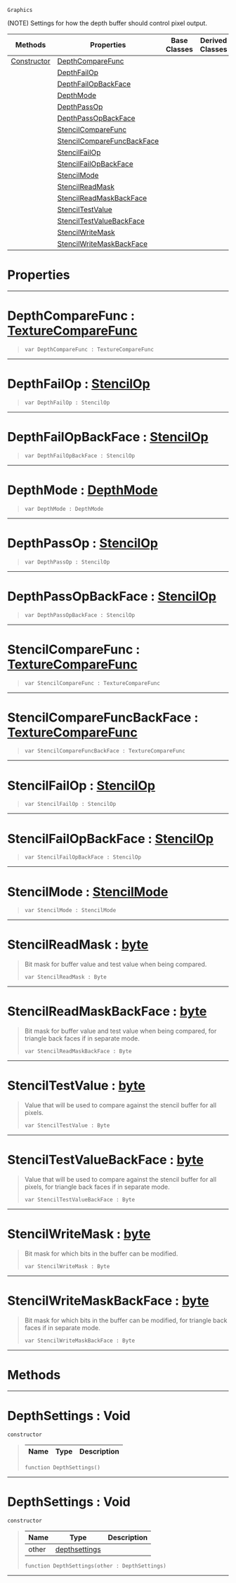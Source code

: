  `Graphics`

(NOTE) Settings for how the depth buffer should control pixel output.

|Methods|Properties|Base Classes|Derived Classes|
|---|---|---|---|
|[ Constructor](https://github.com/zeroengineteam/ZeroDocs/code_reference/class_reference/depthsettings.markdown#depthsettings-void)|[ DepthCompareFunc](https://github.com/zeroengineteam/ZeroDocs/code_reference/class_reference/depthsettings.markdown#depthcomparefunc-zero-en)| | |
| |[ DepthFailOp](https://github.com/zeroengineteam/ZeroDocs/code_reference/class_reference/depthsettings.markdown#depthfailop-zero-engine)| | |
| |[ DepthFailOpBackFace](https://github.com/zeroengineteam/ZeroDocs/code_reference/class_reference/depthsettings.markdown#depthfailopbackface-zero)| | |
| |[ DepthMode](https://github.com/zeroengineteam/ZeroDocs/code_reference/class_reference/depthsettings.markdown#depthmode-zero-engine-do)| | |
| |[ DepthPassOp](https://github.com/zeroengineteam/ZeroDocs/code_reference/class_reference/depthsettings.markdown#depthpassop-zero-engine)| | |
| |[ DepthPassOpBackFace](https://github.com/zeroengineteam/ZeroDocs/code_reference/class_reference/depthsettings.markdown#depthpassopbackface-zero)| | |
| |[ StencilCompareFunc](https://github.com/zeroengineteam/ZeroDocs/code_reference/class_reference/depthsettings.markdown#stencilcomparefunc-zero)| | |
| |[ StencilCompareFuncBackFace](https://github.com/zeroengineteam/ZeroDocs/code_reference/class_reference/depthsettings.markdown#stencilcomparefuncbackfa)| | |
| |[ StencilFailOp](https://github.com/zeroengineteam/ZeroDocs/code_reference/class_reference/depthsettings.markdown#stencilfailop-zero-engin)| | |
| |[ StencilFailOpBackFace](https://github.com/zeroengineteam/ZeroDocs/code_reference/class_reference/depthsettings.markdown#stencilfailopbackface-ze)| | |
| |[ StencilMode](https://github.com/zeroengineteam/ZeroDocs/code_reference/class_reference/depthsettings.markdown#stencilmode-zero-engine)| | |
| |[ StencilReadMask](https://github.com/zeroengineteam/ZeroDocs/code_reference/class_reference/depthsettings.markdown#stencilreadmask-zero-eng)| | |
| |[ StencilReadMaskBackFace](https://github.com/zeroengineteam/ZeroDocs/code_reference/class_reference/depthsettings.markdown#stencilreadmaskbackface)| | |
| |[ StencilTestValue](https://github.com/zeroengineteam/ZeroDocs/code_reference/class_reference/depthsettings.markdown#stenciltestvalue-zero-en)| | |
| |[ StencilTestValueBackFace](https://github.com/zeroengineteam/ZeroDocs/code_reference/class_reference/depthsettings.markdown#stenciltestvaluebackface)| | |
| |[ StencilWriteMask](https://github.com/zeroengineteam/ZeroDocs/code_reference/class_reference/depthsettings.markdown#stencilwritemask-zero-en)| | |
| |[ StencilWriteMaskBackFace](https://github.com/zeroengineteam/ZeroDocs/code_reference/class_reference/depthsettings.markdown#stencilwritemaskbackface)| | |


 #  Properties


---  
 #  DepthCompareFunc : [TextureCompareFunc](https://github.com/zeroengineteam/ZeroDocs/code_reference/enum_reference.markdown#texturecomparefunc)

> 
> ``` lang=cpp, name=Zilch
> var DepthCompareFunc : TextureCompareFunc


---  
 #  DepthFailOp : [StencilOp](https://github.com/zeroengineteam/ZeroDocs/code_reference/enum_reference.markdown#stencilop)

> 
> ``` lang=cpp, name=Zilch
> var DepthFailOp : StencilOp


---  
 #  DepthFailOpBackFace : [StencilOp](https://github.com/zeroengineteam/ZeroDocs/code_reference/enum_reference.markdown#stencilop)

> 
> ``` lang=cpp, name=Zilch
> var DepthFailOpBackFace : StencilOp


---  
 #  DepthMode : [DepthMode](https://github.com/zeroengineteam/ZeroDocs/code_reference/enum_reference.markdown#depthmode)

> 
> ``` lang=cpp, name=Zilch
> var DepthMode : DepthMode


---  
 #  DepthPassOp : [StencilOp](https://github.com/zeroengineteam/ZeroDocs/code_reference/enum_reference.markdown#stencilop)

> 
> ``` lang=cpp, name=Zilch
> var DepthPassOp : StencilOp


---  
 #  DepthPassOpBackFace : [StencilOp](https://github.com/zeroengineteam/ZeroDocs/code_reference/enum_reference.markdown#stencilop)

> 
> ``` lang=cpp, name=Zilch
> var DepthPassOpBackFace : StencilOp


---  
 #  StencilCompareFunc : [TextureCompareFunc](https://github.com/zeroengineteam/ZeroDocs/code_reference/enum_reference.markdown#texturecomparefunc)

> 
> ``` lang=cpp, name=Zilch
> var StencilCompareFunc : TextureCompareFunc


---  
 #  StencilCompareFuncBackFace : [TextureCompareFunc](https://github.com/zeroengineteam/ZeroDocs/code_reference/enum_reference.markdown#texturecomparefunc)

> 
> ``` lang=cpp, name=Zilch
> var StencilCompareFuncBackFace : TextureCompareFunc


---  
 #  StencilFailOp : [StencilOp](https://github.com/zeroengineteam/ZeroDocs/code_reference/enum_reference.markdown#stencilop)

> 
> ``` lang=cpp, name=Zilch
> var StencilFailOp : StencilOp


---  
 #  StencilFailOpBackFace : [StencilOp](https://github.com/zeroengineteam/ZeroDocs/code_reference/enum_reference.markdown#stencilop)

> 
> ``` lang=cpp, name=Zilch
> var StencilFailOpBackFace : StencilOp


---  
 #  StencilMode : [StencilMode](https://github.com/zeroengineteam/ZeroDocs/code_reference/enum_reference.markdown#stencilmode)

> 
> ``` lang=cpp, name=Zilch
> var StencilMode : StencilMode


---  
 #  StencilReadMask : [byte](https://github.com/zeroengineteam/ZeroDocs/code_reference/zilch_base_types/byte.markdown)

> Bit mask for buffer value and test value when being compared.
> ``` lang=cpp, name=Zilch
> var StencilReadMask : Byte


---  
 #  StencilReadMaskBackFace : [byte](https://github.com/zeroengineteam/ZeroDocs/code_reference/zilch_base_types/byte.markdown)

> Bit mask for buffer value and test value when being compared, for triangle back faces if in separate mode.
> ``` lang=cpp, name=Zilch
> var StencilReadMaskBackFace : Byte


---  
 #  StencilTestValue : [byte](https://github.com/zeroengineteam/ZeroDocs/code_reference/zilch_base_types/byte.markdown)

> Value that will be used to compare against the stencil buffer for all pixels.
> ``` lang=cpp, name=Zilch
> var StencilTestValue : Byte


---  
 #  StencilTestValueBackFace : [byte](https://github.com/zeroengineteam/ZeroDocs/code_reference/zilch_base_types/byte.markdown)

> Value that will be used to compare against the stencil buffer for all pixels, for triangle back faces if in separate mode.
> ``` lang=cpp, name=Zilch
> var StencilTestValueBackFace : Byte


---  
 #  StencilWriteMask : [byte](https://github.com/zeroengineteam/ZeroDocs/code_reference/zilch_base_types/byte.markdown)

> Bit mask for which bits in the buffer can be modified.
> ``` lang=cpp, name=Zilch
> var StencilWriteMask : Byte


---  
 #  StencilWriteMaskBackFace : [byte](https://github.com/zeroengineteam/ZeroDocs/code_reference/zilch_base_types/byte.markdown)

> Bit mask for which bits in the buffer can be modified, for triangle back faces if in separate mode.
> ``` lang=cpp, name=Zilch
> var StencilWriteMaskBackFace : Byte


---  
 #  Methods


---  
 #  DepthSettings : Void

 `constructor`

> 
> |Name|Type|Description|
> |---|---|---|
> ``` lang=cpp, name=Zilch
> function DepthSettings()
> ``` 


---  
 #  DepthSettings : Void

 `constructor`

> 
> |Name|Type|Description|
> |---|---|---|
> |other|[depthsettings](https://github.com/zeroengineteam/ZeroDocs/code_reference/class_reference/depthsettings.markdown)| |
> ``` lang=cpp, name=Zilch
> function DepthSettings(other : DepthSettings)
> ``` 


---  
 

 